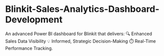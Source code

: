 # Blinkit-Sales-Analytics-Dashboard-Development
An advanced Power BI dashboard for Blinkit that delivers: 🔍 Enhanced Sales Data Visibility 💡 Informed, Strategic Decision-Making ⏱️ Real-Time Performance Tracking.
